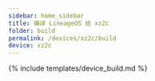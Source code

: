 ```yaml
---
sidebar: home_sidebar
title: 编译 LineageOS 给 xz2c
folder: build
permalink: /devices/xz2c/build
device: xz2c
---
```

{% include templates/device_build.md %}
